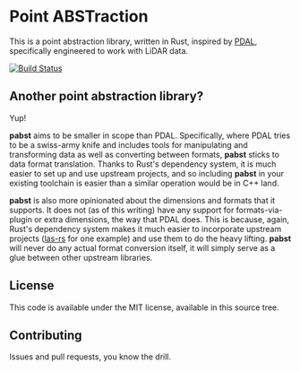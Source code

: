 # Point ABSTraction

This is a point abstraction library, written in Rust, inspired by [PDAL](http://www.pdal.io/), specifically engineered to work with LiDAR data.

[![Build Status](https://travis-ci.org/gadomski/pabst.svg?branch=master)](https://travis-ci.org/gadomski/pabst)


## Another point abstraction library?

Yup!

**pabst** aims to be smaller in scope than PDAL.
Specifically, where PDAL tries to be a swiss-army knife and includes tools for manipulating and transforming data as well as converting between formats, **pabst** sticks to data format translation.
Thanks to Rust's dependency system, it is much easier to set up and use upstream projects, and so including **pabst** in your existing toolchain is easier than a similar operation would be in C++ land.

**pabst** is also more opinionated about the dimensions and formats that it supports.
It does not (as of this writing) have any support for formats-via-plugin or extra dimensions, the way that PDAL does.
This is because, again, Rust's dependency system makes it much easier to incorporate upstream projects ([las-rs](https://github.com/gadomski/las-rs) for one example) and use them to do the heavy lifting.
**pabst** will never do any actual format conversion itself, it will simply serve as a glue between other upstream libraries.


## License

This code is available under the MIT license, available in this source tree.


## Contributing

Issues and pull requests, you know the drill.
